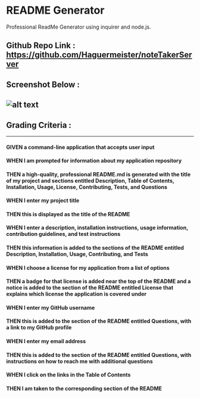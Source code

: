 # README Generator

Professional ReadMe Generator using inquirer and node.js.

## Github Repo Link : https://github.com/Haguermeister/noteTakerServer

## Screenshot Below :
![alt text](./ScreenShot.png)
---

## Grading Criteria :

---
#### GIVEN a command-line application that accepts user input
#### WHEN I am prompted for information about my application repository
#### THEN a high-quality, professional README.md is generated with the title of my project and sections entitled Description, Table of Contents, Installation, Usage, License, Contributing, Tests, and Questions
#### WHEN I enter my project title
#### THEN this is displayed as the title of the README
#### WHEN I enter a description, installation instructions, usage information, contribution guidelines, and test instructions
#### THEN this information is added to the sections of the README entitled Description, Installation, Usage, Contributing, and Tests
#### WHEN I choose a license for my application from a list of options
#### THEN a badge for that license is added near the top of the README and a notice is added to the section of the README entitled License that explains which license the application is covered under
#### WHEN I enter my GitHub username
#### THEN this is added to the section of the README entitled Questions, with a link to my GitHub profile
#### WHEN I enter my email address
#### THEN this is added to the section of the README entitled Questions, with instructions on how to reach me with additional questions
#### WHEN I click on the links in the Table of Contents
#### THEN I am taken to the corresponding section of the README
